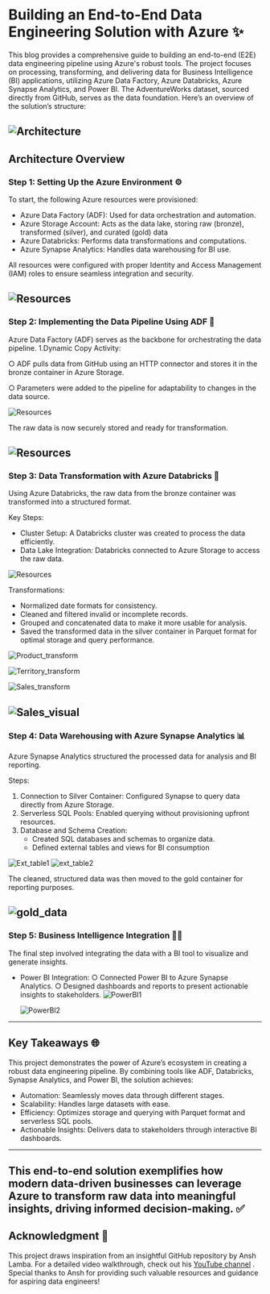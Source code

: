 # Building an End-to-End Data Engineering Solution with Azure ✨

This blog provides a comprehensive guide to building an end-to-end (E2E) data engineering pipeline using Azure's robust tools. The project focuses on processing, transforming, and delivering data for Business Intelligence (BI) applications, utilizing Azure Data Factory, Azure Databricks, Azure Synapse Analytics, and Power BI. The AdventureWorks dataset, sourced directly from GitHub, serves as the data foundation. Here’s an overview of the solution’s structure:

![Architecture](https://github.com/user-attachments/assets/50663f90-b648-4f21-b953-e6d3f9b746fc)
---
## Architecture Overview
### Step 1: Setting Up the Azure Environment ⚙️
To start, the following Azure resources were provisioned:

- Azure Data Factory (ADF): Used for data orchestration and automation.
- Azure Storage Account: Acts as the data lake, storing raw (bronze), transformed (silver), and curated (gold) data
- Azure Databricks: Performs data transformations and computations.
- Azure Synapse Analytics: Handles data warehousing for BI use.

All resources were configured with proper Identity and Access Management (IAM) roles to ensure seamless integration and security.

![Resources](https://github.com/user-attachments/assets/f9896738-0b4a-4375-9901-285a1d340c6b)
---
### Step 2: Implementing the Data Pipeline Using ADF 🚀
Azure Data Factory (ADF) serves as the backbone for orchestrating the data pipeline.
1.Dynamic Copy Activity:

○ ADF pulls data from GitHub using an HTTP connector and stores it in the bronze container in Azure Storage.


○ Parameters were added to the pipeline for adaptability to changes in the data source.

![Resources](https://github.com/user-attachments/assets/52999c41-2518-4720-b154-54cfb769d57f)

The raw data is now securely stored and ready for transformation.

![Resources](https://github.com/user-attachments/assets/715a4ff2-302d-46db-85ab-702d43a093bc)
---
### Step 3: Data Transformation with Azure Databricks 🔄
Using Azure Databricks, the raw data from the bronze container was transformed into a structured format.

Key Steps:
* Cluster Setup: A Databricks cluster was created to process the data efficiently.
* Data Lake Integration: Databricks connected to Azure Storage to access the raw data.
  
![Resources](https://github.com/user-attachments/assets/4e9e4e37-fd9e-44ad-a9dd-8dc62d6ac1f8)

Transformations:

* Normalized date formats for consistency.
* Cleaned and filtered invalid or incomplete records.
* Grouped and concatenated data to make it more usable for analysis.
* Saved the transformed data in the silver container in Parquet format for optimal storage and query performance.
  
![Product_transform](https://github.com/user-attachments/assets/c9db054c-c954-40d8-9ce7-6ea3ee9e23f9)

![Territory_transform](https://github.com/user-attachments/assets/4e8d0784-a9cd-4786-93ea-76e6c6d37a67)

![Sales_transform](https://github.com/user-attachments/assets/5bf2622d-6fce-441b-85fd-9bf56db1e93e)

![Sales_visual](https://github.com/user-attachments/assets/cc8af081-a2a0-48f8-a9b6-0ce6c99f6c0d)
---
### Step 4: Data Warehousing with Azure Synapse Analytics 📊
Azure Synapse Analytics structured the processed data for analysis and BI reporting.

Steps:
1. Connection to Silver Container: Configured Synapse to query data directly from Azure Storage.
2. Serverless SQL Pools: Enabled querying without provisioning upfront resources.
3. Database and Schema Creation:
    * Created SQL databases and schemas to organize data.
    * Defined external tables and views for BI consumption
      
  ![Ext_table1](https://github.com/user-attachments/assets/87913463-bc98-446b-927f-d130d6ed03eb)
  ![ext_table2](https://github.com/user-attachments/assets/9a768f53-72cc-49b4-b37c-7362de428a3a)

The cleaned, structured data was then moved to the gold container for reporting purposes.

![gold_data](https://github.com/user-attachments/assets/9b50e616-2450-406d-bfbd-6c1912252312)
---
### Step 5: Business Intelligence Integration 🕵️‍♂️
The final step involved integrating the data with a BI tool to visualize and generate insights.

* Power BI Integration:
  ○ Connected Power BI to Azure Synapse Analytics.
  ○ Designed dashboards and reports to present actionable insights to stakeholders.
  ![PowerBI1](https://github.com/user-attachments/assets/b1551eff-3680-4602-8874-86cbea18aa1d)
  
  ![PowerBI2](https://github.com/user-attachments/assets/ef3370d9-e7dd-463a-a38f-70a357c67e85)
  
---
## Key Takeaways 🌐
This project demonstrates the power of Azure’s ecosystem in creating a robust data engineering pipeline. By combining tools like ADF, Databricks, Synapse Analytics, and Power BI, the solution achieves:
* Automation: Seamlessly moves data through different stages.
* Scalability: Handles large datasets with ease.
* Efficiency: Optimizes storage and querying with Parquet format and serverless SQL pools.
* Actionable Insights: Delivers data to stakeholders through interactive BI dashboards.
---
This end-to-end solution exemplifies how modern data-driven businesses can leverage Azure to transform raw data into meaningful insights, driving informed decision-making. ✅
---
## Acknowledgment 🎉
This project draws inspiration from an insightful GitHub repository by Ansh Lamba. For a detailed video walkthrough, check out his [YouTube channel](https://youtu.be/0GTZ-12hYtU?feature=shared) . Special thanks to Ansh for providing such valuable resources and guidance for aspiring data engineers!
    












